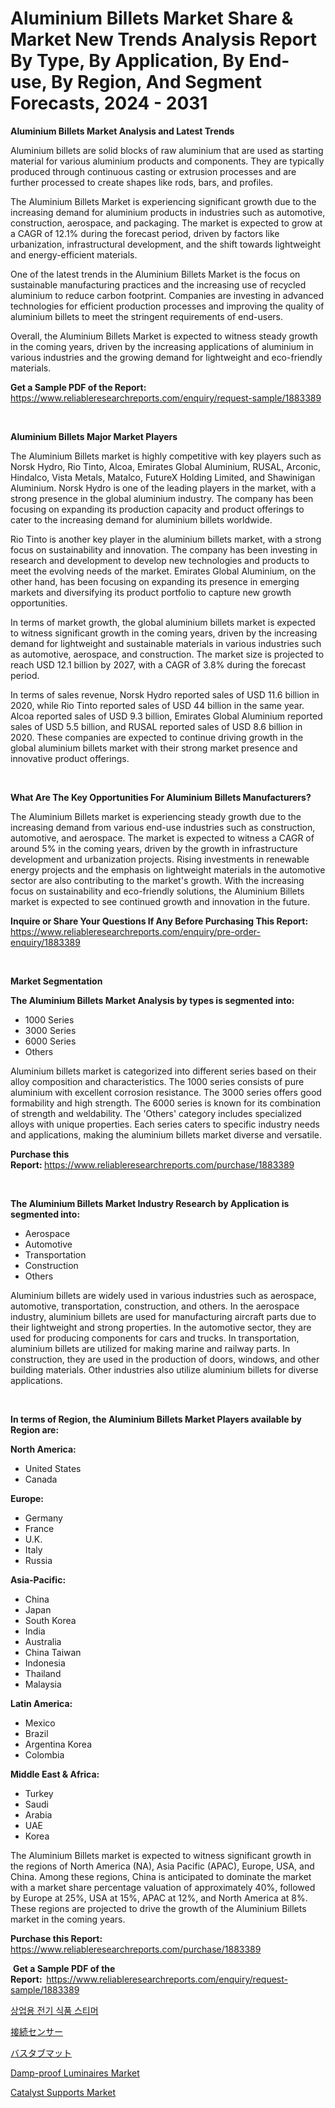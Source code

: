 <p><h1>Aluminium Billets Market Share & Market New Trends Analysis Report By Type, By Application, By End-use, By Region, And Segment Forecasts, 2024 - 2031</h1></p><p><strong>Aluminium Billets Market Analysis and Latest Trends</strong></p>
<p><p>Aluminium billets are solid blocks of raw aluminium that are used as starting material for various aluminium products and components. They are typically produced through continuous casting or extrusion processes and are further processed to create shapes like rods, bars, and profiles.</p><p>The Aluminium Billets Market is experiencing significant growth due to the increasing demand for aluminium products in industries such as automotive, construction, aerospace, and packaging. The market is expected to grow at a CAGR of 12.1% during the forecast period, driven by factors like urbanization, infrastructural development, and the shift towards lightweight and energy-efficient materials.</p><p>One of the latest trends in the Aluminium Billets Market is the focus on sustainable manufacturing practices and the increasing use of recycled aluminium to reduce carbon footprint. Companies are investing in advanced technologies for efficient production processes and improving the quality of aluminium billets to meet the stringent requirements of end-users.</p><p>Overall, the Aluminium Billets Market is expected to witness steady growth in the coming years, driven by the increasing applications of aluminium in various industries and the growing demand for lightweight and eco-friendly materials.</p></p>
<p><strong>Get a Sample PDF of the Report:&nbsp;</strong> <a href="https://www.reliableresearchreports.com/enquiry/request-sample/1883389">https://www.reliableresearchreports.com/enquiry/request-sample/1883389</a></p>
<p>&nbsp;</p>
<p><strong>Aluminium Billets Major Market Players</strong></p>
<p><p>The Aluminium Billets market is highly competitive with key players such as Norsk Hydro, Rio Tinto, Alcoa, Emirates Global Aluminium, RUSAL, Arconic, Hindalco, Vista Metals, Matalco, FutureX Holding Limited, and Shawinigan Aluminium. Norsk Hydro is one of the leading players in the market, with a strong presence in the global aluminium industry. The company has been focusing on expanding its production capacity and product offerings to cater to the increasing demand for aluminium billets worldwide.</p><p>Rio Tinto is another key player in the aluminium billets market, with a strong focus on sustainability and innovation. The company has been investing in research and development to develop new technologies and products to meet the evolving needs of the market. Emirates Global Aluminium, on the other hand, has been focusing on expanding its presence in emerging markets and diversifying its product portfolio to capture new growth opportunities.</p><p>In terms of market growth, the global aluminium billets market is expected to witness significant growth in the coming years, driven by the increasing demand for lightweight and sustainable materials in various industries such as automotive, aerospace, and construction. The market size is projected to reach USD 12.1 billion by 2027, with a CAGR of 3.8% during the forecast period.</p><p>In terms of sales revenue, Norsk Hydro reported sales of USD 11.6 billion in 2020, while Rio Tinto reported sales of USD 44 billion in the same year. Alcoa reported sales of USD 9.3 billion, Emirates Global Aluminium reported sales of USD 5.5 billion, and RUSAL reported sales of USD 8.6 billion in 2020. These companies are expected to continue driving growth in the global aluminium billets market with their strong market presence and innovative product offerings.</p></p>
<p>&nbsp;</p>
<p><strong>What Are The Key Opportunities For Aluminium Billets Manufacturers?</strong></p>
<p><p>The Aluminium Billets market is experiencing steady growth due to the increasing demand from various end-use industries such as construction, automotive, and aerospace. The market is expected to witness a CAGR of around 5% in the coming years, driven by the growth in infrastructure development and urbanization projects. Rising investments in renewable energy projects and the emphasis on lightweight materials in the automotive sector are also contributing to the market's growth. With the increasing focus on sustainability and eco-friendly solutions, the Aluminium Billets market is expected to see continued growth and innovation in the future.</p></p>
<p><strong>Inquire or Share Your Questions If Any Before Purchasing This Report:</strong> <a href="https://www.reliableresearchreports.com/enquiry/pre-order-enquiry/1883389">https://www.reliableresearchreports.com/enquiry/pre-order-enquiry/1883389</a></p>
<p>&nbsp;</p>
<p><strong>Market Segmentation</strong></p>
<p><strong>The Aluminium Billets Market Analysis by types is segmented into:</strong></p>
<p><ul><li>1000 Series</li><li>3000 Series</li><li>6000 Series</li><li>Others</li></ul></p>
<p><p>Aluminium billets market is categorized into different series based on their alloy composition and characteristics. The 1000 series consists of pure aluminium with excellent corrosion resistance. The 3000 series offers good formability and high strength. The 6000 series is known for its combination of strength and weldability. The 'Others' category includes specialized alloys with unique properties. Each series caters to specific industry needs and applications, making the aluminium billets market diverse and versatile.</p></p>
<p><strong>Purchase this Report:&nbsp;</strong><a href="https://www.reliableresearchreports.com/purchase/1883389">https://www.reliableresearchreports.com/purchase/1883389</a></p>
<p>&nbsp;</p>
<p><strong>The Aluminium Billets Market Industry Research by Application is segmented into:</strong></p>
<p><ul><li>Aerospace</li><li>Automotive</li><li>Transportation</li><li>Construction</li><li>Others</li></ul></p>
<p><p>Aluminium billets are widely used in various industries such as aerospace, automotive, transportation, construction, and others. In the aerospace industry, aluminium billets are used for manufacturing aircraft parts due to their lightweight and strong properties. In the automotive sector, they are used for producing components for cars and trucks. In transportation, aluminium billets are utilized for making marine and railway parts. In construction, they are used in the production of doors, windows, and other building materials. Other industries also utilize aluminium billets for diverse applications.</p></p>
<p>&nbsp;</p>
<p><strong>In terms of Region, the Aluminium Billets Market Players available by Region are:</strong></p>
<p>
    <p> <strong> North America: </strong>
        <ul>
            <li>United States</li>
            <li>Canada</li>
        </ul>
        </p> 
    <p> <strong> Europe: </strong>
        <ul>
            <li>Germany</li>
            <li>France</li>
            <li>U.K.</li>
            <li>Italy</li>
            <li>Russia</li>
        </ul>
        </p> 
    <p> <strong> Asia-Pacific: </strong>
        <ul>
            <li>China</li>
            <li>Japan</li>
            <li>South Korea</li>
            <li>India</li>
            <li>Australia</li>
            <li>China Taiwan</li>
            <li>Indonesia</li>
            <li>Thailand</li>
            <li>Malaysia</li>
        </ul>
        </p> 
    <p> <strong> Latin America: </strong>
        <ul>
            <li>Mexico</li>
            <li>Brazil</li>
            <li>Argentina Korea</li>
            <li>Colombia</li>
        </ul>
        </p> 
    <p> <strong> Middle East & Africa: </strong>
        <ul>
            <li>Turkey</li>
            <li>Saudi</li>
            <li>Arabia</li>
            <li>UAE</li>
            <li>Korea</li>
        </ul>
    </p>
    </p>
<p><p>The Aluminium Billets market is expected to witness significant growth in the regions of North America (NA), Asia Pacific (APAC), Europe, USA, and China. Among these regions, China is anticipated to dominate the market with a market share percentage valuation of approximately 40%, followed by Europe at 25%, USA at 15%, APAC at 12%, and North America at 8%. These regions are projected to drive the growth of the Aluminium Billets market in the coming years.</p></p>
<p><strong>Purchase this Report: </strong><a href="https://www.reliableresearchreports.com/purchase/1883389">https://www.reliableresearchreports.com/purchase/1883389</a></p>
<p>&nbsp;<strong>Get a Sample PDF of the Report:&nbsp;&nbsp;</strong><a href="https://www.reliableresearchreports.com/enquiry/request-sample/1883389">https://www.reliableresearchreports.com/enquiry/request-sample/1883389</a></p>
<p><strong></strong></p>
<p><p><a href="https://medium.com/@bud567768/2024%EB%85%84%EB%B6%80%ED%84%B0-2031%EB%85%84%EA%B9%8C%EC%A7%80-%EA%B8%B0%EA%B0%84%EC%97%90-%EB%8C%80%ED%95%9C-%EC%83%81%EC%97%85%EC%9A%A9-%EC%A0%84%EA%B8%B0%EC%8B%9D-%EC%9D%8C%EC%8B%9D-%EC%8A%A4%ED%8C%80%EB%9F%AC-%EC%8B%9C%EC%9E%A5-%EB%B6%84%EC%84%9D-%EB%B0%8F-%EA%B7%9C%EB%AA%A8-%EC%A0%84%EB%A7%9D-25512facc08a">상업용 전기 식품 스티머</a></p><p><a href="https://medium.com/@vincemarvin1/%E6%8E%A5%E7%B6%9A%E3%81%95%E3%82%8C%E3%81%9F%E3%82%BB%E3%83%B3%E3%82%B5%E3%83%BC%E3%81%AE%E5%B8%82%E5%A0%B4%E3%82%B7%E3%82%A7%E3%82%A2%E3%81%AE%E9%80%B2%E5%8C%96%E3%81%A8%E5%B8%82%E5%A0%B4%E6%88%90%E9%95%B7%E3%83%88%E3%83%AC%E3%83%B3%E3%83%892024%E5%B9%B4%E3%81%8B%E3%82%892031%E5%B9%B4%E3%81%BE%E3%81%A7-1b483d64c2de">接続センサー</a></p><p><a href="https://medium.com/@leigh4852023/%E3%83%90%E3%82%B9%E3%82%BF%E3%83%96%E3%83%9E%E3%83%83%E3%83%88%E5%B8%82%E5%A0%B4-2031%E5%B9%B4%E3%81%BE%E3%81%A7%E3%81%AE%E3%83%88%E3%83%AC%E3%83%B3%E3%83%89-%E4%BA%88%E6%B8%AC-%E7%AB%B6%E4%BA%89%E5%88%86%E6%9E%90-378ed1fb9c4d">バスタブマット</a></p><p><a href="https://issuu.com/reportprime-2/docs/damp-proof-luminaires-market-size-2030.pptx">Damp-proof Luminaires Market</a></p><p><a href="https://github.com/gamblestampleyjenny50m5sl6/Market-Research-Report-List-1/blob/main/catalyst-supports-market.md">Catalyst Supports Market</a></p></p>